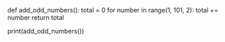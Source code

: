 def add_odd_numbers():
    total = 0
    for number in range(1, 101, 2):
        total += number
    return total

print(add_odd_numbers())